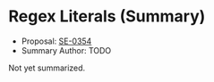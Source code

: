 # Regex Literals (Summary)

* Proposal: [SE-0354](https://github.com/apple/swift-evolution/blob/main/proposals/0354-regex-literals.md)
* Summary Author: TODO

Not yet summarized.
